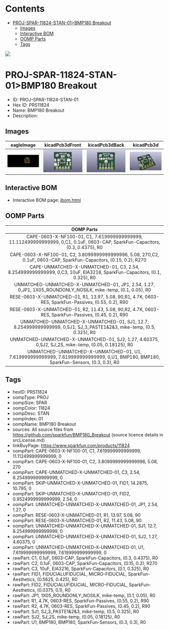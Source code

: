 



Contents
========

* [PROJ-SPAR-11824-STAN-01>BMP180 Breakout](#proj-spar-11824-stan-01bmp180-breakout)
	* [Images](#images)
	* [Interactive BOM](#interactive-bom)
	* [OOMP Parts](#oomp-parts)
	* [Tags](#tags)
  
![][im]
# PROJ-SPAR-11824-STAN-01>BMP180 Breakout

- ID: PROJ-SPAR-11824-STAN-01
- Hex ID: PRS11824
- Name: BMP180 Breakout
- Description: 

## Images
  
  

|eagleImage|kicadPcb3dFront|kicadPcb3dBack|kicadPcb3d|
| :---: | :---: | :---: | :---: |
|[![eagleImage](eagleImage_140.png)](eagleImage_600.png)|[![kicadPcb3dFront](kicadPcb3dFront_140.png)](kicadPcb3dFront_600.png)|[![kicadPcb3dBack](kicadPcb3dBack_140.png)](kicadPcb3dBack_600.png)|[![kicadPcb3d](kicadPcb3d_140.png)](kicadPcb3d_600.png)|

## Interactive BOM

- Interactive BOM page: [ibom.html](kicad/bom/ibom.html)

## OOMP Parts
  

|OOMP Parts|
| :---: |
|CAPE-0603-X-NF100-01, C1, 7.619999999999999, 11.112499999999999, 0,C1, 0.1uF, 0603-CAP, SparkFun-Capacitors, (0.3, 0.4375), R0|
|CAPE-0603-X-NF100-01, C2, 3.8099999999999996, 5.08, 270,C2, 0.1uF, 0603-CAP, SparkFun-Capacitors, (0.15, 0.2), R270|
|CAPE-UNMATCHED-X-UNMATCHED-01, C3, 2.54, 8.254999999999999, 0,C3, 10uF, EIA3216, SparkFun-Capacitors, (0.1, 0.325), R0|
|UNMATCHED-UNMATCHED-X-UNMATCHED-01, JP1, 2.54, 1.27, 0,JP1, 1X05_ROUNDONLY_NOSILK, mike-temp, (0.1, 0.05), R0|
|RESE-0603-X-UNMATCHED-01, R1, 13.97, 5.08, 90,R1, 4.7K, 0603-RES, SparkFun-Passives, (0.55, 0.2), R90|
|RESE-0603-X-UNMATCHED-01, R2, 11.43, 5.08, 90,R2, 4.7K, 0603-RES, SparkFun-Passives, (0.45, 0.2), R90|
|UNMATCHED-UNMATCHED-X-UNMATCHED-01, SJ1, 12.7, 8.254999999999999, 0,SJ1, SJ_3_PASTE1&2&3, mike-temp, (0.5, 0.325), R0|
|UNMATCHED-UNMATCHED-X-UNMATCHED-01, SJ2, 1.27, 4.60375, 0,SJ2, SJ_2S, mike-temp, (0.05, 0.18125), R0|
|UNMATCHED-UNMATCHED-X-UNMATCHED-01, U1, 7.619999999999999, 7.619999999999999, 0,U1, BMP180, BMP180, SparkFun-Sensors, (0.3, 0.3), R0|

## Tags

- hexID: PRS11824
- oompType: PROJ
- oompSize: SPAR
- oompColor: 11824
- oompDesc: STAN
- oompIndex: 01
- oompName: BMP180 Breakout
- sources: All source files from https://github.com/sparkfun/BMP180_Breakout (source licence details in srcLicense.md)
- linkBuyPage: https://www.sparkfun.com/products/11824
- oompPart: CAPE-0603-X-NF100-01, C1, 7.619999999999999, 11.112499999999999, 0
- oompPart: CAPE-0603-X-NF100-01, C2, 3.8099999999999996, 5.08, 270
- oompPart: CAPE-UNMATCHED-X-UNMATCHED-01, C3, 2.54, 8.254999999999999, 0
- oompPart: SKIP-UNMATCHED-X-UNMATCHED-01, FID1, 14.2875, 10.795, 0
- oompPart: SKIP-UNMATCHED-X-UNMATCHED-01, FID2, 0.9524999999999999, 2.54, 0
- oompPart: UNMATCHED-UNMATCHED-X-UNMATCHED-01, JP1, 2.54, 1.27, 0
- oompPart: RESE-0603-X-UNMATCHED-01, R1, 13.97, 5.08, 90
- oompPart: RESE-0603-X-UNMATCHED-01, R2, 11.43, 5.08, 90
- oompPart: UNMATCHED-UNMATCHED-X-UNMATCHED-01, SJ1, 12.7, 8.254999999999999, 0
- oompPart: UNMATCHED-UNMATCHED-X-UNMATCHED-01, SJ2, 1.27, 4.60375, 0
- oompPart: UNMATCHED-UNMATCHED-X-UNMATCHED-01, U1, 7.619999999999999, 7.619999999999999, 0
- rawPart: C1, 0.1uF, 0603-CAP, SparkFun-Capacitors, (0.3, 0.4375), R0
- rawPart: C2, 0.1uF, 0603-CAP, SparkFun-Capacitors, (0.15, 0.2), R270
- rawPart: C3, 10uF, EIA3216, SparkFun-Capacitors, (0.1, 0.325), R0
- rawPart: FID1, FIDUCIALUFIDUCIAL, MICRO-FIDUCIAL, SparkFun-Aesthetics, (0.5625, 0.425), R0
- rawPart: FID2, FIDUCIALUFIDUCIAL, MICRO-FIDUCIAL, SparkFun-Aesthetics, (0.0375, 0.1), R0
- rawPart: JP1, 1X05_ROUNDONLY_NOSILK, mike-temp, (0.1, 0.05), R0
- rawPart: R1, 4.7K, 0603-RES, SparkFun-Passives, (0.55, 0.2), R90
- rawPart: R2, 4.7K, 0603-RES, SparkFun-Passives, (0.45, 0.2), R90
- rawPart: SJ1, SJ_3_PASTE1&2&3, mike-temp, (0.5, 0.325), R0
- rawPart: SJ2, SJ_2S, mike-temp, (0.05, 0.18125), R0
- rawPart: U1, BMP180, BMP180, SparkFun-Sensors, (0.3, 0.3), R0



[im]: kicadPcb3d_450.png
